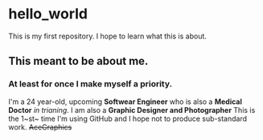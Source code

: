 # hello_world
This is my first repository. I hope to learn what this is about.

## This meant to be about me.
### At least for once I make myself a priority.

I'm a 24 year-old, upcoming **Softwear Engineer** who is also a **Medical Doctor** *in trianing*. I am also a **Graphic Designer and Photographer**
This is the 1~st~ time I'm using GitHub and I hope not to produce sub-standard work.
~~AceGraphics~~
